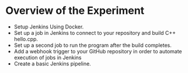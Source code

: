 # Overview of the Experiment

- Setup Jenkins Using Docker.
- Set up a job in Jenkins to connect to your repository and build C++ hello.cpp.
- Set up a second job to run the program after the build completes.
- Add a webhook trigger to your GitHub repository in order to automate execution of jobs in Jenkins
- Create a basic Jenkins pipeline.
